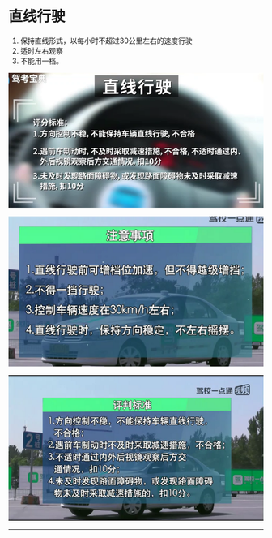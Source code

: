 # 直线行驶

1. 保持直线形式，以每小时不超过30公里左右的速度行驶
2. 适时左右观察
3. 不能用一档。

![1545186613331.png](image/1545186613331.png)

![1545220297001.png](image/1545220297001.png)

![1545220305937.png](image/1545220305937.png)


---
